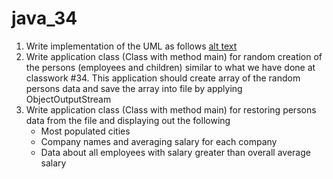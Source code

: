 # java_34
1. Write implementation of the UML as follows
[alt text](https://github.com/alexshtilman/java_34/blob/master/34-HW_ObjectStreamPersons/bin/telran/img.png?raw=true)
1.  Write application class (Class with method main) for random creation of the persons (employees and children) similar to what we have done at classwork #34. This application should create array of the random persons data and save the array into file by applying ObjectOutputStream
1. Write application class (Class with method main) for restoring persons data from the file and displaying out the following 
   - Most populated cities
   - Company names and averaging salary for each company
   - Data about all employees with salary greater than overall average salary
